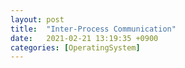 ```yaml
---
layout: post
title:  "Inter-Process Communication"
date:   2021-02-21 13:19:35 +0900
categories: [OperatingSystem]
---
```



